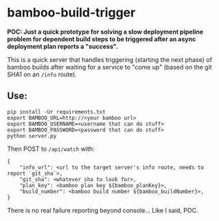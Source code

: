 # bamboo-build-trigger

**POC: Just a quick prototype for solving a slow deployment pipeline problem for dependent build steps to be triggered after an async deployment plan reports a "success".**

This is a quick server that handles triggering (starting the next phase) of bamboo builds after waiting for a service to "come up" (based on the git SHA1 on an `/info` route).

## Use:

    pip install -Ur requirements.txt
    export BAMBOO_URL=http://<your bamboo url>
    export BAMBOO_USERNAME=<username that can do stuff>
    export BAMBOO_PASSWORD=<password that can do stuff>
    python server.py


Then POST to `/api/watch` with:

    {
        "info_url": <url to the target server's info route, needs to report `git_sha`>,
        "git_sha": <whatever sha to look for>,
        "plan_key": <bamboo plan key ${bamboo_planKey}>,
        "build_number": <bamboo build number ${bamboo_buildNumber}>,
    }

There is no real failure reporting beyond console... Like I said, POC.
